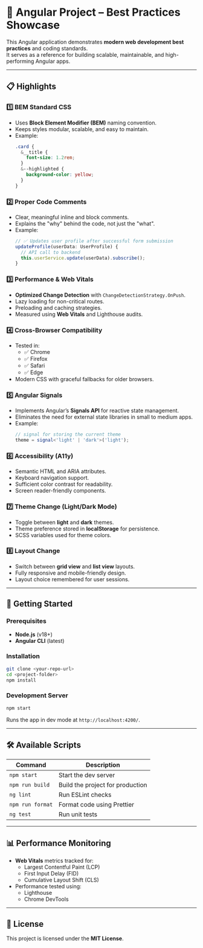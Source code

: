 # 🌟 Angular Project – Best Practices Showcase

This Angular application demonstrates **modern web development best practices** and coding standards.  
It serves as a reference for building scalable, maintainable, and high-performing Angular apps.

---

## 📋 Highlights

### 1️⃣ BEM Standard CSS
- Uses **Block Element Modifier (BEM)** naming convention.
- Keeps styles modular, scalable, and easy to maintain.
- Example:
  ```scss
  .card {
    &__title {
      font-size: 1.2rem;
    }
    &--highlighted {
      background-color: yellow;
    }
  }
  ```

### 2️⃣ Proper Code Comments
- Clear, meaningful inline and block comments.
- Explains the "why" behind the code, not just the "what".
- Example:
  ```ts
  // ✅ Updates user profile after successful form submission
  updateProfile(userData: UserProfile) {
    // API call to backend
    this.userService.update(userData).subscribe();
  }
  ```

### 3️⃣ Performance & Web Vitals
- **Optimized Change Detection** with `ChangeDetectionStrategy.OnPush`.
- Lazy loading for non-critical routes.
- Preloading and caching strategies.
- Measured using **Web Vitals** and Lighthouse audits.

### 4️⃣ Cross-Browser Compatibility
- Tested in:
  - ✅ Chrome
  - ✅ Firefox
  - ✅ Safari
  - ✅ Edge
- Modern CSS with graceful fallbacks for older browsers.

### 5️⃣ Angular Signals
- Implements Angular’s **Signals API** for reactive state management.
- Eliminates the need for external state libraries in small to medium apps.
- Example:
  ```ts
  // signal for storing the current theme
  theme = signal<'light' | 'dark'>('light');
  ```

### 6️⃣ Accessibility (A11y)
- Semantic HTML and ARIA attributes.
- Keyboard navigation support.
- Sufficient color contrast for readability.
- Screen reader-friendly components.

### 7️⃣ Theme Change (Light/Dark Mode)
- Toggle between **light** and **dark** themes.
- Theme preference stored in **localStorage** for persistence.
- SCSS variables used for theme colors.

### 8️⃣ Layout Change
- Switch between **grid view** and **list view** layouts.
- Fully responsive and mobile-friendly design.
- Layout choice remembered for user sessions.

---

## 🚀 Getting Started

### Prerequisites
- **Node.js** (v18+)
- **Angular CLI** (latest)

### Installation
```bash
git clone <your-repo-url>
cd <project-folder>
npm install
```

### Development Server
```bash
npm start
```
Runs the app in dev mode at `http://localhost:4200/`.

---

## 🛠 Available Scripts

| Command            | Description                                     |
| ------------------ | ----------------------------------------------- |
| `npm start`        | Start the dev server                            |
| `npm run build`    | Build the project for production                |
| `ng lint`          | Run ESLint checks                               |
| `npm run format`   | Format code using Prettier                      |
| `ng test`          | Run unit tests                                  |

---



## 📊 Performance Monitoring
- **Web Vitals** metrics tracked for:
  - Largest Contentful Paint (LCP)
  - First Input Delay (FID)
  - Cumulative Layout Shift (CLS)
- Performance tested using:
  - Lighthouse
  - Chrome DevTools

---

## 📄 License
This project is licensed under the **MIT License**.
